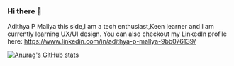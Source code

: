 ### Hi there 👋

Adithya P Mallya this side,I am a tech enthusiast,Keen learner and I am currently learning UX/UI design.
You can also checkout my LinkedIn profile here: https://www.linkedin.com/in/adithya-p-mallya-9bb076139/ 

[![Anurag's GitHub stats](https://github-readme-stats.vercel.app/api?username=adithyapmallya)](https://github.com/anuraghazra/github-readme-stats)

